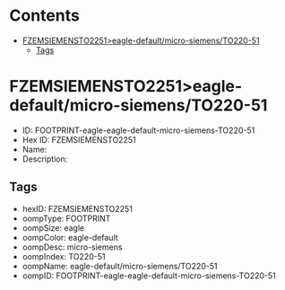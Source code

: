 



Contents
========

* [FZEMSIEMENSTO2251>eagle-default/micro-siemens/TO220-51](#fzemsiemensto2251eagle-defaultmicro-siemensto220-51)
	* [Tags](#tags)

# FZEMSIEMENSTO2251>eagle-default/micro-siemens/TO220-51

- ID: FOOTPRINT-eagle-eagle-default-micro-siemens-TO220-51
- Hex ID: FZEMSIEMENSTO2251
- Name: 
- Description: 

## Tags

- hexID: FZEMSIEMENSTO2251
- oompType: FOOTPRINT
- oompSize: eagle
- oompColor: eagle-default
- oompDesc: micro-siemens
- oompIndex: TO220-51
- oompName: eagle-default/micro-siemens/TO220-51
- oompID: FOOTPRINT-eagle-eagle-default-micro-siemens-TO220-51
